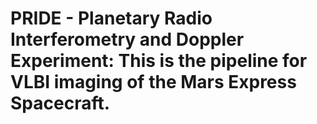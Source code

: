 # PRIDE - Planetary Radio Interferometry and Doppler Experiment: This is the pipeline for VLBI imaging of the Mars Express Spacecraft.
